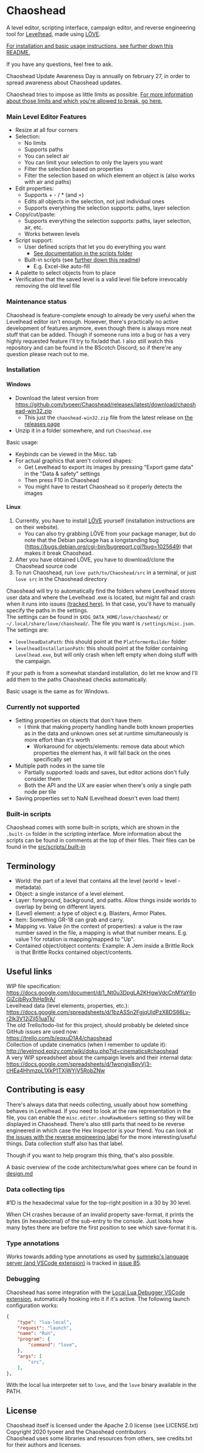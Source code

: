 # Chaoshead

A level editor, scripting interface, campaign editor, and reverse engineering tool for [Levelhead](https://lvlhd.co),
made using [LÖVE](http://www.love2d.org).

[For installation and basic usage instructions, see further down this README.](#installation)

If you have any questions, feel free to ask.

Chaoshead Update Awareness Day is annually on february 27, in order to spread awareness about Chaoshead updates.

Chaoshead tries to impose as little limits as possible.
[For more information about those limits and which you're allowed to break, go here.](http://levelmod.epizy.com/wiki/doku.php?id=blocked_stuff)

### Main Level Editor Features

- Resize at all four corners
- Selection:
	- No limits
	- Supports paths
	- You can select air
	- You can limit your selection to only the layers you want
	- Filter the selection based on properties
	- Filter the selection based on which element an object is (also works with air and paths)
- Edit properties:
	- Supports + - / * (and =)
	- Edits all objects in the selection, not just individual ones
	- Supports everything the selection supports: paths, layer selection
- Copy/cut/paste:
	- Supports everything the selection supports: paths, layer selection, air, etc.
	- Works between levels
- Script support:
	- User defined scripts that let you do everything you want
		- [See documentation in the scripts folder](docs/index.md)
	- Built-in scripts (see [further down this readme](#built-in-scripts))
		- E.g. Excel-like auto-fill
- A palette to select objects from to place
- Verification that the saved level is a valid level file before irrevocably removing the old level file

### Maintenance status

Chaoshead is feature-complete enough to already be very useful when the Levelhead editor isn't enough.
However, there's practically no active development of features anymore, even though there is always more neat stuff that can be added.
Though if someone runs into a bug or has a very highly requested feature I'll try to fix/add that.
I also still watch this repository and can be found in the BScotch Discord, so if there're any question please reach out to me.

### Installation

#### Windows

- Download the latest version from https://github.com/tyoeer/Chaoshead/releases/latest/download/chaoshead-win32.zip
	- This just the `chaoshead-win32.zip` file from the latest release on [the releases page](https://github.com/tyoeer/Chaoshead/releases/)
- Unzip it in a folder somewhere, and run `Chaoshead.exe`

Basic usage:
- Keybinds can be viewed in the Misc. tab
- For actual graphics that aren't colored shapes:
	- Get Levelhead to export its images by pressing "Export game data" in the "Data & safety" settings
	- Then press F10 in Chaoshead
	- You might have to restart Chaoshead so it properly detects the images

#### Linux

1. Currently, you have to install [LÖVE](https://love2d.org) yourself (installation instructions are on their website).
	- You can also try grabbing LÖVE from your package manager, but do note that the Debian package has a longstanding bug (https://bugs.debian.org/cgi-bin/bugreport.cgi?bug=1025649) that makes it break Chaoshead.
2. After you have obtained LÖVE, you have to download/clone the Chaoshead source code
3. To run Chaoshead, run `love path/to/Chaoshead/src` in a terminal, or just `love src` in the Chaoshead directory

Chaoshead will try to automatically find the folders where Levelhead stores user data and where the Levelhead .exe is located,
but might fail and crash when it runs into issues [(tracked here)](https://github.com/tyoeer/Chaoshead/issues/162).
In that case, you'll have to manually specify the paths in the settings. \
The settings can be found in `$XDG_DATA_HOME/love/chaoshead/` or `~/.local/share/love/chaoshead/`.
The file you want is `/settings/misc.json`.
The settings are:
- `levelheadDataPath`: this should point at the `PlatformerBuilder` folder
- `levelheadInstallationPath`: this should point at the folder containing `Levelhead.exe`, but will only crash when left empty when doing stuff with the campaign.

If your path is from a somewhat standard installation, do let me know and I'll add them to the paths Chaoshead checks automatically.


Basic usage is the same as for Windows.

### Currently not supported

- Setting properties on objects that don't have them
  - I think that making property handling handle both known properties as in the data and unknown ones set at runtime simultaneously is more effort than it's worth
	- Workaround for objects/elements: remove data about which properties the element has, it will fall back on the ones specifically set
- Multiple path nodes in the same tile
	- Partially supported: loads and saves, but editor actions don't fully consider them
	- Both the API and the UX are easier when there's only a single path node per tile
- Saving properties set to NaN (Levelhead doesn't even load them)

### Built-in scripts

Chaoshead comes with some built-in scripts, which are shown in the `.built-in` folder in the scripting interface.
More information about the scripts can be found in comments at the top of their files. Their files can be found in the [src/scripts/.built-in](src/scripts/.built-in)

## Terminology

- World: the part of a level that contains all the level (world = level - metadata).
- Object: a single instance of a level element.
- Layer: foreground, background, and paths. Allow things inside worlds to overlap by being on different layers.
- (Level) element: a type of object e.g. Blasters, Armor Plates.
- Item: Something GR-18 can grab and carry.
- Mapping vs. Value (in the context of properties): a value is the raw number saved in the file, a mapping is what that number means.
  E.g. value 1 for rotation is mapping/mapped to "Up".
- Contained object/object contents: Example: A Jem inside a Brittle Rock is that Brittle Rocks contained object/contents.

## Useful links

WIP file specification:<br>
https://docs.google.com/document/d/1_Nt0u3DpgLA2KHgwVdcCnMYaY6nGjZcjbRyx1hHp9rA/<br>
Levelhead data (level elements, properties, etc.):<br>
https://docs.google.com/spreadsheets/d/1bzASSn2FgjqUldPzX8DS66Lv-r2lk3V12jZjl51uaTk/<br>
The old Trello/todo-list for this project, should probably be deleted since GitHub issues are used now:<br>
https://trello.com/b/eqxuD1A4/chaoshead<br>
Collection of update cinematics (when I remember to update it):<br>
http://levelmod.epizy.com/wiki/doku.php?id=cinematics#chaoshead<br>
A very WIP spreadsheet about the campaign levels and their internal data:<br>
https://docs.google.com/spreadsheets/d/1wongis8qvVj3-cHEa4HhmzpL1XkP1TXjWYjV5RobZNw

## Contributing is easy

There's always data that needs collecting, usually about how something behaves in Levelhead.
If you need to look at the raw representation in the file, you can enable the `misc.editor.showRawNumbers` setting so they will be displayed in Chaoshead.
There's also still parts that need to be reverse engineered in which case the Hex Inspector is your friend.
You can look at [the issues with the reverse engineering label](https://github.com/tyoeer/Chaoshead/labels/reverse%20engineering)
for the more interesting/useful things. Data collection stuff also has that label.

Though if you want to help program this thing, that's also possible.

A basic overview of the code architecture/what goes where can be found in [design.md](design.md)

### Data collecting tips

\#1D is the hexadecimal value for the top-right position in a 30 by 30 level.

When CH crashes because of an invalid property save-format, it prints the bytes (in hexadecimal) of the sub-entry to the console.
Just looks how many bytes there are before the first position to see which save-format it is.

### Type annotations

Works towards adding type annotations as used by [sumneko's language server (and VSCode extension)](https://github.com/sumneko/lua-language-server) is tracked in [issue 85](https://github.com/tyoeer/Chaoshead/issues/85).

### Debugging

Chaoshead has some integration with the [Local Lua Debugger VSCode extension](https://marketplace.visualstudio.com/items?itemName=tomblind.local-lua-debugger-vscode), automatically hooking into it if it's active. The following launch configuration works:
```json
{
	"type": "lua-local",
	"request": "launch",
	"name": "Run",
	"program": {
		"command": "love",
	},
	"args": [
		"src",
	],
},
```
With the local lua interpreter set to `love`, and the `love` binary available in the PATH.

## License

Chaoshead itself is licensed under the Apache 2.0 license (see LICENSE.txt)<br>
Copyright 2020 tyoeer and the Chaoshead contributors<br>
Chaoshead uses some libraries and resources from others, see credits.txt for their authors and licenses.<br>
